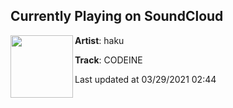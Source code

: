## Currently Playing on SoundCloud

[<img align="left" width="100" src="https://i1.sndcdn.com/artworks-lxWWTKqNz8oJS6bN-9aYb1w-t500x500.jpg">](https://soundcloud.com/whoishaku/codeine)

**Artist**: haku 

**Track**: CODEINE

Last updated at 03/29/2021 02:44
